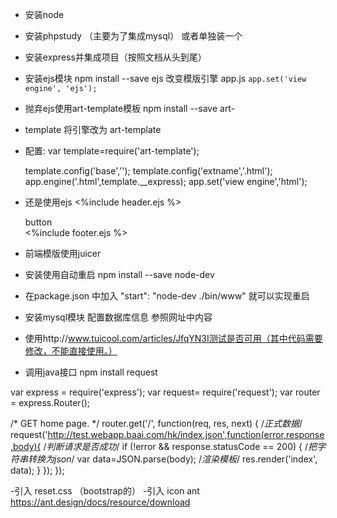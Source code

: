 - 安装node
- 安装phpstudy （主要为了集成mysql） 或者单独装一个

- 安装express并集成项目（按照文档从头到尾）

- 安装ejs模块  npm install --save ejs  改变模版引擎 app.js  `app.set('view engine', 'ejs');`


- 抛弃ejs使用art-template模板   npm install --save art-
- template 将引擎改为 art-template
- 配置:
    var template=require('art-template');

    template.config('base','');
    template.config('extname','.html');
    app.engine('.html',template.__express);
    app.set('view engine','html');

- 还是使用ejs
    <%include header.ejs %>
    <body>
    <div id="button">button</div>
    </body>
    <%include footer.ejs %>
- 前端模版使用juicer

- 安装使用自动重启
    npm install --save node-dev
- 在package.json 中加入     "start": "node-dev ./bin/www" 就可以实现重启

- 安装mysql模块 配置数据库信息 参照网址中内容

- 使用http://www.tuicool.com/articles/JfqYN3I测试是否可用（其中代码需要修改，不能直接使用。）


- 调用java接口 npm install request

var express = require('express');
var request= require('request');
var router = express.Router();

/* GET home page. */
router.get('/', function(req, res, next) {
	/*正式数据*/
  request('http://test.webapp.baai.com/hk/index.json',function(error,response,body){
    /*判断请求是否成功*/
    if (!error && response.statusCode == 200) {
      /*把字符串转换为json*/
      var data=JSON.parse(body);
      /*渲染模板*/
      res.render('index', data);
    }
  });
});

-引入 reset.css （bootstrap的）
-引入 icon ant
https://ant.design/docs/resource/download

